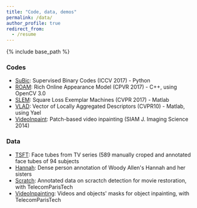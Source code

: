 ```yaml
---
title: "Code, data, demos"
permalink: /data/
author_profile: true
redirect_from:
  - /resume
---
```


{% include base_path %}

### Codes

* [SuBic](https://github.com/technicolor-research/subic): Supervised Binary Codes (ICCV 2017) - Python
* [ROAM](https://github.com/omiksik/roam): Rich Online Appearance Model (CPVR 2017) - C++, using OpenCV 3.0
* [SLEM](https://github.com/rafarez/SLEM): Square Loss Exemplar Machines (CVPR 2017) - Matlab
* [VLAD](http://lear.inrialpes.fr/src/inria_fisher/): Vector of Locally Aggregated Descriptors (CVPR10) - Matlab, using Yael
* [VideoInpaint](https://perso.telecom-paristech.fr/gousseau/video_inpainting/): Patch-based video inpainting (SIAM J. Imaging Science 2014)

### Data

* [TSFT](http://grvsharma.com/datasets.html#tsft): Face tubes from TV series (589 manually croped and annotated face tubes of 94 subjects
* [Hannah](https://www.technicolor.com/dream/research-innovation/hannah-dataset): Dense person annotation of Woody Allen's Hannah and her sisters
* [Scratch](https://perso.telecom-paristech.fr/gousseau/scratch_detection/): Annotated data on scractch detection for movie restoration, with TelecomParisTech
* [VideoInpainting](http://perso.telecom-paristech.fr/~gousseau/video_inpainting/): Videos and objects' masks for object inpainting, with TelecomParisTech


